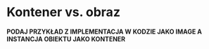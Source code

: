 # Kontener vs. obraz

**PODAJ PRZYKŁAD Z IMPLEMENTACJA W KODZIE JAKO IMAGE A INSTANCJA OBIEKTU JAKO KONTENER**